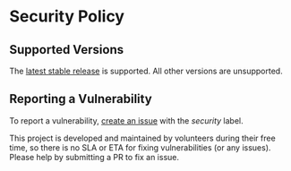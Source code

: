 # Security Policy

## Supported Versions

The [latest stable
release](https://github.com/atc0005/check-ssh/releases/latest) is
supported. All other versions are unsupported.

## Reporting a Vulnerability

To report a vulnerability, [create an
issue](https://github.com/atc0005/check-ssh/issues/new/choose) with the
_security_ label.

This project is developed and maintained by volunteers during their free time,
so there is no SLA or ETA for fixing vulnerabilities (or any issues). Please
help by submitting a PR to fix an issue.
